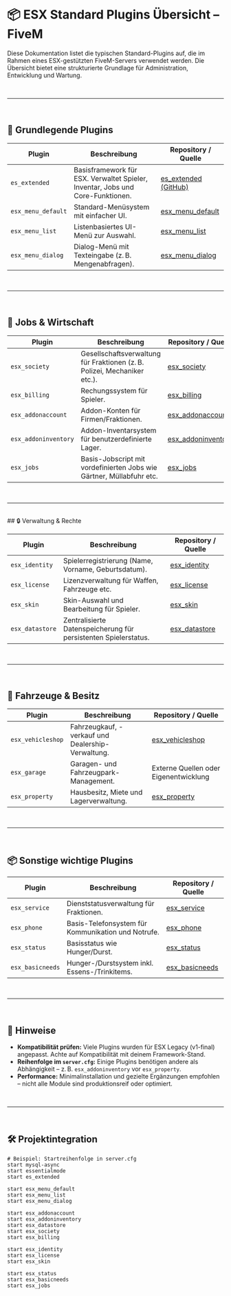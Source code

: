 # 📦 ESX Standard Plugins Übersicht – FiveM

Diese Dokumentation listet die typischen Standard-Plugins auf, die im Rahmen eines ESX-gestützten FiveM-Servers verwendet werden. Die Übersicht bietet eine strukturierte Grundlage für Administration, Entwicklung und Wartung.

<br>

---

<br>

## 🧱 Grundlegende Plugins

| Plugin              | Beschreibung                                                                 | Repository / Quelle                                     |
|---------------------|------------------------------------------------------------------------------|----------------------------------------------------------|
| `es_extended`        | Basisframework für ESX. Verwaltet Spieler, Inventar, Jobs und Core-Funktionen. | [es_extended (GitHub)](https://github.com/esx-framework/es_extended) |
| `esx_menu_default`   | Standard-Menüsystem mit einfacher UI.                                        | [esx_menu_default](https://github.com/esx-framework/esx_menu_default) |
| `esx_menu_list`      | Listenbasiertes UI-Menü zur Auswahl.                                         | [esx_menu_list](https://github.com/esx-framework/esx_menu_list) |
| `esx_menu_dialog`    | Dialog-Menü mit Texteingabe (z. B. Mengenabfragen).                         | [esx_menu_dialog](https://github.com/esx-framework/esx_menu_dialog) |

<br>

---

<br>

## 👮 Jobs & Wirtschaft

| Plugin              | Beschreibung                                                                 | Repository / Quelle                                     |
|---------------------|------------------------------------------------------------------------------|----------------------------------------------------------|
| `esx_society`        | Gesellschaftsverwaltung für Fraktionen (z. B. Polizei, Mechaniker etc.).     | [esx_society](https://github.com/esx-framework/esx_society) |
| `esx_billing`        | Rechungssystem für Spieler.                                                  | [esx_billing](https://github.com/esx-framework/esx_billing) |
| `esx_addonaccount`   | Addon-Konten für Firmen/Fraktionen.                                          | [esx_addonaccount](https://github.com/esx-framework/esx_addonaccount) |
| `esx_addoninventory` | Addon-Inventarsystem für benutzerdefinierte Lager.                           | [esx_addoninventory](https://github.com/esx-framework/esx_addoninventory) |
| `esx_jobs`           | Basis-Jobscript mit vordefinierten Jobs wie Gärtner, Müllabfuhr etc.         | [esx_jobs](https://github.com/esx-framework/esx_jobs) |

<br>

---

<br>
## 🔒 Verwaltung & Rechte

| Plugin              | Beschreibung                                                                 | Repository / Quelle                                     |
|---------------------|------------------------------------------------------------------------------|----------------------------------------------------------|
| `esx_identity`       | Spielerregistrierung (Name, Vorname, Geburtsdatum).                         | [esx_identity](https://github.com/esx-framework/esx_identity) |
| `esx_license`        | Lizenzverwaltung für Waffen, Fahrzeuge etc.                                  | [esx_license](https://github.com/esx-framework/esx_license) |
| `esx_skin`           | Skin-Auswahl und Bearbeitung für Spieler.                                   | [esx_skin](https://github.com/esx-framework/esx_skin) |
| `esx_datastore`      | Zentralisierte Datenspeicherung für persistenten Spielerstatus.             | [esx_datastore](https://github.com/esx-framework/esx_datastore) |

<br>

---

<br>

## 🚗 Fahrzeuge & Besitz

| Plugin              | Beschreibung                                                                 | Repository / Quelle                                     |
|---------------------|------------------------------------------------------------------------------|----------------------------------------------------------|
| `esx_vehicleshop`    | Fahrzeugkauf, -verkauf und Dealership-Verwaltung.                           | [esx_vehicleshop](https://github.com/esx-framework/esx_vehicleshop) |
| `esx_garage`         | Garagen- und Fahrzeugpark-Management.                                       | Externe Quellen oder Eigenentwicklung                   |
| `esx_property`       | Hausbesitz, Miete und Lagerverwaltung.                                      | [esx_property](https://github.com/esx-framework/esx_property) |

<br>

---

<br>

## 📦 Sonstige wichtige Plugins

| Plugin              | Beschreibung                                                                 | Repository / Quelle                                     |
|---------------------|------------------------------------------------------------------------------|----------------------------------------------------------|
| `esx_service`        | Dienststatusverwaltung für Fraktionen.                                       | [esx_service](https://github.com/esx-framework/esx_service) |
| `esx_phone`          | Basis-Telefonsystem für Kommunikation und Notrufe.                          | [esx_phone](https://github.com/esx-framework/esx_phone) |
| `esx_status`         | Basisstatus wie Hunger/Durst.                                               | [esx_status](https://github.com/esx-framework/esx_status) |
| `esx_basicneeds`     | Hunger-/Durstsystem inkl. Essens-/Trinkitems.                              | [esx_basicneeds](https://github.com/esx-framework/esx_basicneeds) |

<br>

---

<br>

## 🧩 Hinweise

- **Kompatibilität prüfen:** Viele Plugins wurden für ESX Legacy (v1-final) angepasst. Achte auf Kompatibilität mit deinem Framework-Stand.
- **Reihenfolge im `server.cfg`:** Einige Plugins benötigen andere als Abhängigkeit – z. B. `esx_addoninventory` vor `esx_property`.
- **Performance:** Minimalinstallation und gezielte Ergänzungen empfohlen – nicht alle Module sind produktionsreif oder optimiert.

<br>

---

<br>

## 🛠 Projektintegration

```yarn
# Beispiel: Startreihenfolge in server.cfg
start mysql-async
start essentialmode
start es_extended

start esx_menu_default
start esx_menu_list
start esx_menu_dialog

start esx_addonaccount
start esx_addoninventory
start esx_datastore
start esx_society
start esx_billing

start esx_identity
start esx_license
start esx_skin

start esx_status
start esx_basicneeds
start esx_jobs
```
